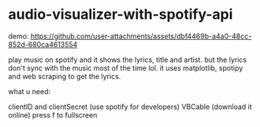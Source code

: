 # audio-visualizer-with-spotify-api

demo:
https://github.com/user-attachments/assets/dbf4469b-a4a0-48cc-852d-680ca4613554

play music on spotify and it shows the lyrics, title and artist. but the lyrics don't sync with the music most of the time lol. it uses matplotlib, spotipy and web scraping to get the lyrics.

what u need:

clientID and clientSecret (use spotify for developers)
VBCable (download it online)
press f to fullscreen
